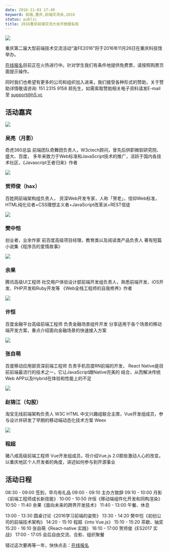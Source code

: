 ```yaml
---
date: 2016-11-03 17:49
keyword: 前端,重庆,前端交流会,2016
status: public
title: 2016重庆前端交流大会开放报名啦
---
```


![](~/18-11-25.jpg)

重庆第二届大型前端技术交流活动“渝FE2016”将于2016年11月26日在重庆科技馆举办。​

[在线报名](http://www.bagevent.com/event/263016)目前正在火热进行中。针对学生我们有条件地提供免费票，请按照购票页面提示操作。

同时我们也希望有更多的公司和组织加入进来，我们接受各种形式的赞助，关于赞助详情敬请咨询:
 151 2315 9158 郑先生，如需索取赞助相关电子资料请发E-mail至 support@h5.vc

## 活动嘉宾

![](~/17-53-38.jpg)
### 吴亮（月影）
奇虎360总监
前端团队奇舞团负责人，W3ctech顾问，曾先后供职微软研究院、盛大、百度， 多年来致力于Web标准和JavaScript技术的推广，活跃于国内各技术社区，《Javascript王者归来》作者


![](~/17-54-33.jpg)
### 贺师俊（hax）
百姓网前端架构组负责人，
资深Web开发专家，人称「贺老」，信仰Web标准，HTML纯化论者+CSS理想主义者+JavaScript改革派+REST信徒


![](~/17-55-48.jpg)
### 樊中恺
创业者，业余作家
前百度高级项目经理，教育类以及阅读类产品负责人 著有短篇小说集《程序员的爱情故事》


![](~/17-56-40.jpg)
### 余果
腾讯高级UI工程师
社交用户体验设计部前端开发组负责人，熟悉前端开发、iOS开发、PHP开发和Ruby开发等 《Web全栈工程师的自我修养》作者


![](~/17-57-05.jpg)
### 许恒
百度金融平台高级前端工程师
负责金融场景组件开发 分享适用于各个场景的移动端开发方案，重点介绍面向金融场景的快速接入方案


![](~/17-57-15.jpg)

### 张自萌
百度移动应用部资深前端工程师
负责手机百度RN前端的开发， React Native是目前前端最流行的技术之一，它让JavaScript跟Native完美的 结合，从而解决传统Web APP以及Hybrid在体验和性能上的不足


![](~/17-57-44.jpg)
### 赵锦江（勾股）
淘宝无线前端架构负责人
W3C HTML 中文兴趣组联合主席，Vue开发组成员，参与设计并研发了早期的移动端动态化技术方案 Weex


![](~/17-58-37.jpg)
### 程超
猪八戒高级前端工程师
Vue开发组成员，将介绍Vue.js 2.0那些激动人心的改变。 以重庆地区个人开发者的角度，讲述如何参与到开源事业

## 活动日程
08:30 - 09:00
签到，早鸟有礼品
09:00 - 09:10
主办方致辞
09:10 - 10:00
月影《前端工程师成长新技能》
10:00 - 10:50
许恒《移动端组件化开发和同构渲染》
10:50 - 11:40
余果《面向未来的跨界开发技术》
11:40 - 13:00
午餐、休息

13:00 - 13:30
圆桌讨论《2016学习前端的姿势》
13:30 - 14:20
樊中恺《初创公司的前端技术架构》
14:20 - 15:10
程超《into Vue.js》
15:10 - 15:20
茶歇、抽奖
15:20 - 16:10
张自萌《React-native 实践》
16:10 - 17:00
贺师俊《ES2017 实战》
17:00 - 17:05
会后自由交流、合影、组织聚餐

错过这次要再等一年，快快点击：[在线报名](http://www.bagevent.com/event/263016)

